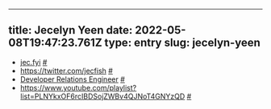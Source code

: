 
---
title: Jecelyn Yeen 
date: 2022-05-08T19:47:23.761Z
type: entry
slug: jecelyn-yeen
---
* [jec.fyi](https://jec.fyi) [#](#62bee4d8-7c7d-4bcf-a58a-58ec91553194)<a name="62bee4d8-7c7d-4bcf-a58a-58ec91553194"></a>
* https://twitter.com/jecfish [#](#62bee4d8-d54e-4d6c-a4e8-8c65b0b32710)<a name="62bee4d8-d54e-4d6c-a4e8-8c65b0b32710"></a>
* [Developer Relations Engineer](../../entry/developer-relations-engineer) [#](#62bee4d8-4bc5-4923-908b-bb6e0b9302fd)<a name="62bee4d8-4bc5-4923-908b-bb6e0b9302fd"></a>
* https://www.youtube.com/playlist?list=PLNYkxOF6rcIBDSojZWBv4QJNoT4GNYzQD [#](#62bee4d8-0a4f-42c9-82f1-52223a7af098)<a name="62bee4d8-0a4f-42c9-82f1-52223a7af098"></a>

